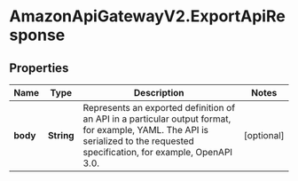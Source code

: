 # AmazonApiGatewayV2.ExportApiResponse

## Properties

Name | Type | Description | Notes
------------ | ------------- | ------------- | -------------
**body** | **String** | Represents an exported definition of an API in a particular output format, for example, YAML. The API is serialized to the requested specification, for example, OpenAPI 3.0. | [optional] 


